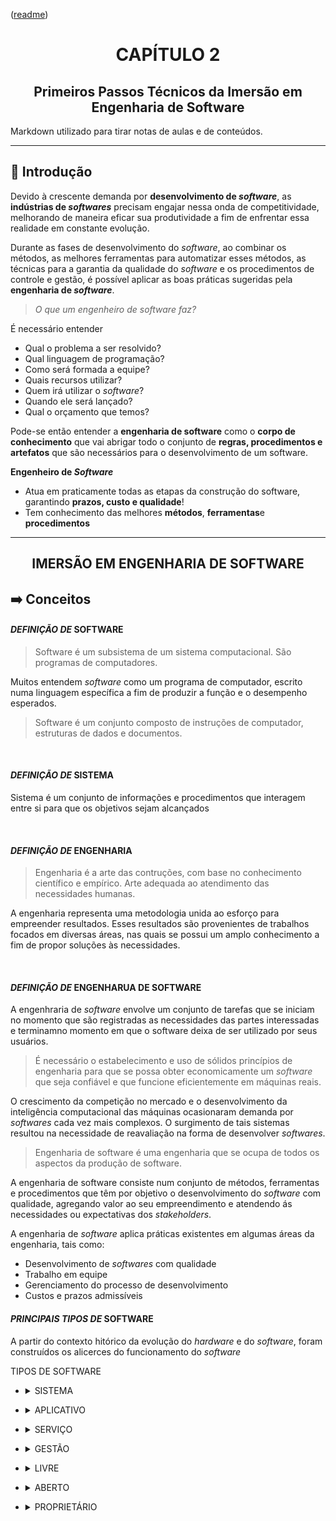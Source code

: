 <p align="left">(<a href="../../README.md">readme</a>)</p>
<h1 align=center>CAPÍTULO 2</h1>
<h2 align=center>Primeiros Passos Técnicos da Imersão em Engenharia de Software</h2>

Markdown utilizado para tirar notas de aulas e de conteúdos.

---

## 📌 Introdução

Devido à crescente demanda por **desenvolvimento de *software***, as **indústrias de *softwares*** precisam engajar nessa onda de competitividade, melhorando de maneira eficar sua produtividade a fim de enfrentar essa realidade em constante evolução.

Durante as fases de desenvolvimento do *software*, ao combinar os métodos, as melhores ferramentas para automatizar esses métodos, as técnicas para a garantia da qualidade do *software* e os procedimentos de controle e gestão, é possível aplicar as boas práticas sugeridas pela **engenharia de *software***.

>*O que um engenheiro de software faz?*

É necessário entender

- Qual o problema a ser resolvido?
- Qual linguagem de programação?
- Como será formada a equipe?
- Quais recursos utilizar?
- Quem irá utilizar o *software*?
- Quando ele será lançado?
- Qual o orçamento que temos?

Pode-se então entender a **engenharia de software** como o **corpo de conhecimento** que vai abrigar todo o conjunto de **regras, procedimentos e artefatos** que são necessários para o desenvolvimento de um software.

**Engenheiro de *Software*** 

- Atua em praticamente todas as etapas da construção do software, garantindo **prazos, custo e qualidade**!
- Tem conhecimento das melhores **métodos**, **ferramentas**e **procedimentos**

---

<h2 align=center>IMERSÃO EM ENGENHARIA DE SOFTWARE</h2>

## ➡️ Conceitos

#### *DEFINIÇÃO DE* **SOFTWARE**

>Software é um subsistema de um sistema computacional. São programas de computadores.

Muitos entendem *software* como um programa de computador, escrito numa linguagem específica a fim de produzir a função e o desempenho esperados.

>Software é um conjunto composto de instruções de computador, estruturas de dados e documentos.

<br>

#### *DEFINIÇÃO DE* **SISTEMA**

Sistema é um conjunto de informações e procedimentos que interagem entre si para que os objetivos sejam alcançados

<br>

#### *DEFINIÇÃO DE* **ENGENHARIA**

>Engenharia é a arte das contruções, com base no conhecimento científico e empírico. Arte adequada ao atendimento das necessidades humanas.

A engenharia representa uma metodologia unida ao esforço para empreender resultados. Esses resultados são provenientes de trabalhos focados em diversas áreas, nas quais se possui um amplo conhecimento a fim de propor soluções às necessidades.

<br>

#### *DEFINIÇÃO DE* **ENGENHARUA DE SOFTWARE**

A engenhraria de *software* envolve um conjunto de tarefas que se iniciam no momento que são registradas as necessidades das partes interessadas e terminamno momento em que o software deixa de ser utilizado por seus usuários.

>É necessário o estabelecimento e uso de sólidos princípios de engenharia para que se possa obter economicamente um *software*  que seja confiável e que funcione eficientemente em máquinas reais.

O crescimento da competição no mercado e o desenvolvimento da inteligência computacional das máquinas ocasionaram demanda por *softwares* cada vez mais complexos. O surgimento de tais sistemas resultou na necessidade de reavaliação na forma de desenvolver *softwares*.

>Engenharia de software é uma engenharia que se ocupa de todos os aspectos da produção de software.

A engenharia de software consiste num conjunto de métodos, ferramentas e procedimentos que têm por objetivo o desenvolvimento do *software* com qualidade, agregando valor ao seu empreendimento e atendendo ás necessidades ou expectativas dos *stakeholders*.

A engenharia de *software* aplica práticas existentes em algumas áreas da engenharia, tais como:

- Desenvolvimento de *softwares* com qualidade
- Trabalho em equipe
- Gerenciamento do processo de desenvolvimento
- Custos e prazos admissíveis

#### *PRINCIPAIS TIPOS DE* **SOFTWARE**

A partir do contexto hitórico da evolução do *hardware* e do *software*, foram construídos os alicerces do funcionamento do *software*

TIPOS DE SOFTWARE

- <details><summary>SISTEMA</summary>É o conjunto de instruções que transformam o hardware num sistema com o qual o usuário pode interagir e fazer funcionar os seus programas. Ex: MAC, Linux, Windows
</details>

- <details><summary>APLICATIVO</summary>São programas que permitem aos usuários executar determinadas tarefas. Exemplos: Word, Paint, Excel e calculadora.
</details>

- <details><summary>SERVIÇO</summary>É um modelo de compartilhamento de software, no qual é liberado apenas o acesso ao serviço oferecido, licenciado para uso por meio da internet. Não é vendido nem instalado localmente. Exemplos: Google Docs e PDF Converter.
</details>

- <details><summary>GESTÃO</summary>Auxilia na gestão empresarial, tem como objetivo otimizar a rotina da empresa, fornecendo uma informatização inteligente dos processos, como controle financeiro, compras e estoque. Exemplo: ERP.
</details>

- <details><summary>LIVRE</summary>Está disponível e é distribuído livremente. Pode ser executado, adaptado, modificado e redistribuído de acordo com a necessidade de cada usuário. Ao redistribuir a nova versão, pode ser gratuito ou não.
</details>

- <details><summary>ABERTO</summary>É um software cujo código é acessível a qualquer pessoa. Pode ser executado, modificado, estudado e distribuído gratuitamente. Sua filosofia é voltada para a colaboração entre usuários.
</details>

- <details><summary>PROPRIETÁRIO</summary>Pertence a um fabricante, que detém seus direitos de uso, edição e redistribuição. O usuário deve pagar por uma licença e só pode utilizar o <i>software</i> em um contexto restrito. Exemplo: Office, Photoshop e Winzip
</details>